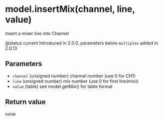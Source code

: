 # model.insertMix(channel, line, value)

Insert a mixer line into Channel

@status current Introduced in 2.0.0, parameters below `multiplex` added in 2.0.13

## Parameters

* `channel` (unsigned number) channel number (use 0 for CH1)
* `line` (unsigned number) mix number (use 0 for first line(mix))
* `value` (table) see model.getMix() for table format

## Return value

none

